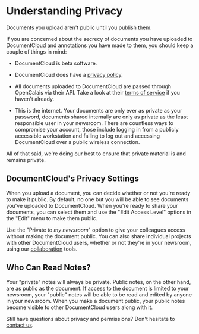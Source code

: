 # Understanding Privacy

Documents you upload aren't public until you publish them.

If you are concerned about the secrecy of documents you have uploaded to DocumentCloud and annotations you have made to them, you should keep a couple of things in mind:

  * DocumentCloud is beta software.

  * DocumentCloud does have a [privacy policy](/privacy).

  * All documents uploaded to DocumentCloud are passed through OpenCalais via their API. Take a look at their [terms of service][] if you haven't already.

  * This is the internet. Your documents are only ever as private as your password, documents shared internally are only as private as the least responsible user in your newsroom. There are countless ways to compromise your account, those include logging in from a publicly accessible workstation and failing to log out and accessing DocumentCloud over a public wireless connection.

All of that said, we're doing our best to ensure that private material is and remains private.

## <span id="access">DocumentCloud's Privacy Settings</span>

When you upload a document, you can decide whether or not you're ready to make it public. By default, no one but you will be able to see documents you've uploaded to DocumentCloud. When you're ready to share your documents, you can select them and use the "Edit Access Level" options in the "Edit" menu to make them public.

Use the "Private to *my newsroom*" option to give your colleagues access without making the document public. You can also share individual projects with other DocumentCloud users, whether or not they're in your newsroom, using our [collaboration](/help/collaboration) tools.

## Who Can Read Notes?

Your "private" notes will always be private. Public notes, on the other hand, are as public as the document. If access to the document is limited to your newsroom, your "public" notes will be able to be read and edited by anyone in your newsroom. When you make a document public, your public notes become visible to other DocumentCloud users along with it.

Still have questions about privacy and permissions? Don't hesitate to [contact us][].

[terms of service]: http://www.opencalais.com/terms
[contact us]: javascript:dc.ui.Dialog.contact()
